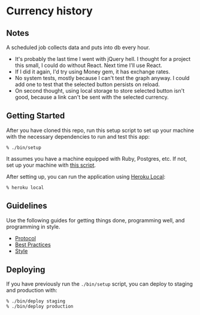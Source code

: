 # Currency history

## Notes

A scheduled job collects data and puts into db every hour.

* It's probably the last time I went with jQuery hell. I thought for a project
  this small, I could do without React. Next time I'll use React.
* If I did it again, I'd try using Money gem, it has exchange rates.
* No system tests, mostly because I can't test the graph anyway. I could add one
  to test that the selected button persists on reload.
* On second thought, using local storage to store selected button isn't good,
  because a link can't be sent with the selected currency.

## Getting Started

After you have cloned this repo, run this setup script to set up your machine
with the necessary dependencies to run and test this app:

    % ./bin/setup

It assumes you have a machine equipped with Ruby, Postgres, etc. If not, set up
your machine with [this script].

[this script]: https://github.com/thoughtbot/laptop

After setting up, you can run the application using [Heroku Local]:

    % heroku local

[Heroku Local]: https://devcenter.heroku.com/articles/heroku-local

## Guidelines

Use the following guides for getting things done, programming well, and
programming in style.

* [Protocol](http://github.com/thoughtbot/guides/blob/master/protocol)
* [Best Practices](http://github.com/thoughtbot/guides/blob/master/best-practices)
* [Style](http://github.com/thoughtbot/guides/blob/master/style)

## Deploying

If you have previously run the `./bin/setup` script,
you can deploy to staging and production with:

    % ./bin/deploy staging
    % ./bin/deploy production
